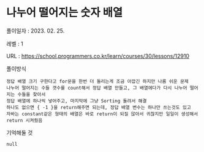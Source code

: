 # 나누어 떨어지는 숫자 배열 
풀이일자 : 2023. 02. 25.  
    
레벨 : 1    

URL : https://school.programmers.co.kr/learn/courses/30/lessons/12910  
    
풀이방식    

    정답 배열 크기 구한다고 for문을 한번 더 돌리는게 조금 아깝긴 하지만 나름 쉬운 문제
    나누어 떨어지는 수들 갯수를 count해서 정답 배열 만들고, 그 배열에다가 다시 나누어 떨어지는 수들을 찾아서
    정답 배열에 하나씩 넣어주고, 마지막에 그냥 Sorting 돌려서 해결
    하나도 없으면 { -1 }을 return해주면 되는데, 정답 배열 변수는 하나만 쓰는것도 있고
    자바는 constant같은 형태의 배열은 바로 return이 되질 않아서 귀찮지만 일일이 생성해서 return 시켜줬음 

기억해둘 것  
    
    null
